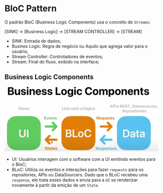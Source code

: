 # BloC Pattern

O padrão BloC (Business Logic Components) usa o conceito de `Streams`:

[SINK] -> [Business Logic] -> [STREAM CONTROLLER] -> [STREAM]

- SINK: Entrada de dados;
- Busines Logic: Regra de negócio ou Aquilo que agrega valor para o usuário;
- Stream Controller: Controladores de eventos;
- Stream: Final do fluxo, exibido na interface;

## Business Logic Components

![alt text](image.png)

- UI: Usuários interagem com o software com a UI emitindo eventos para o BloC;
- BLoC: Utiliza os eventos e interações para fazer `requests` para os repositories, APIs ou DataSourcers. Dado que o BLoC recebeu uma `response`, ele trata esses dados e envia para a `UI` se renderizar novamente à partir da emição de um `State`.
